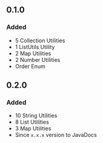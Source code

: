 ## 0.1.0

### Added

- 5 Collection Utilities
- 1 ListUtils Utility
- 2 Map Utilities
- 2 Number Utilities
- Order Enum

## 0.2.0

### Added

- 10 String Utilities
- 8 List Utilities
- 3 Map Utilities
- Since `x.x.x` version to JavaDocs